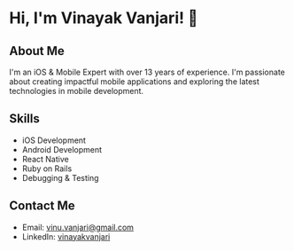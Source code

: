 # Hi, I'm Vinayak Vanjari! 👋

## About Me
I'm an iOS & Mobile Expert with over 13 years of experience. I'm passionate about creating impactful mobile applications and exploring the latest technologies in mobile development.

## Skills
- iOS Development
- Android Development
- React Native
- Ruby on Rails
- Debugging & Testing


## Contact Me
- Email: vinu.vanjari@gmail.com
- LinkedIn: [vinayakvanjari](https://www.linkedin.com/in/vinayakvanjari)
